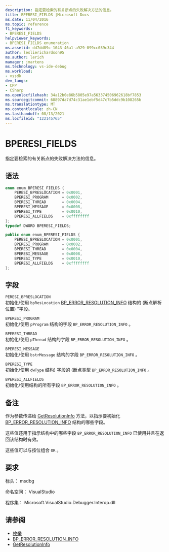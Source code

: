 ```yaml
---
description: 指定要检索的有关断点的失败解决方法的信息。
title: BPERESI_FIELDS |Microsoft Docs
ms.date: 11/04/2016
ms.topic: reference
f1_keywords:
- BPERESI_FIELDS
helpviewer_keywords:
- BPERESI_FIELDS enumeration
ms.assetid: dd7dd89c-1043-46a1-a929-099cc039c344
author: leslierichardson95
ms.author: lerich
manager: jmartens
ms.technology: vs-ide-debug
ms.workload:
- vssdk
dev_langs:
- CPP
- CSharp
ms.openlocfilehash: 34a12b0e86b5805e97a563374506962618bf7853
ms.sourcegitcommit: 68897da7d74c31ae1ebf5d47c7b5ddc9b108265b
ms.translationtype: MT
ms.contentlocale: zh-CN
ms.lasthandoff: 08/13/2021
ms.locfileid: "122145765"
---
```

# <a name="bperesi_fields"></a>BPERESI_FIELDS
指定要检索的有关断点的失败解决方法的信息。

## <a name="syntax"></a>语法

```cpp
enum enum_BPERESI_FIELDS {
    PERESI_BPRESLOCATION = 0x0001,
    BPERESI_PROGRAM      = 0x0002,
    BPERESI_THREAD       = 0x0004,
    BPERESI_MESSAGE      = 0x0008,
    BPERESI_TYPE         = 0x0010,
    BPERESI_ALLFIELDS    = 0xffffffff
};
typedef DWORD BPERESI_FIELDS;
```

```csharp
public enum enum_BPERESI_FIELDS {
    PERESI_BPRESLOCATION = 0x0001,
    BPERESI_PROGRAM      = 0x0002,
    BPERESI_THREAD       = 0x0004,
    BPERESI_MESSAGE      = 0x0008,
    BPERESI_TYPE         = 0x0010,
    BPERESI_ALLFIELDS    = 0xffffffff
};
```

## <a name="fields"></a>字段
`PERESI_BPRESLOCATION`\
初始化/使用 `bpResLocation` [BP_ERROR_RESOLUTION_INFO](../../../extensibility/debugger/reference/bp-error-resolution-info.md) 结构的 (断点解析位置) "字段。

`BPERESI_PROGRAM`\
初始化/使用 `pProgram` 结构的字段 `BP_ERROR_RESOLUTION_INFO` 。

`BPERESI_THREAD`\
初始化/使用 `pThread` 结构的字段 `BP_ERROR_RESOLUTION_INFO` 。

`BPERESI_MESSAGE`\
初始化/使用 `bstrMessage` 结构的字段 `BP_ERROR_RESOLUTION_INFO` 。

`BPERESI_TYPE`\
初始化/使用 `dwType` 结构) 字段的 (断点类型 `BP_ERROR_RESOLUTION_INFO` 。

`BPERESI_ALLFIELDS`\
初始化/使用结构的所有字段 `BP_ERROR_RESOLUTION_INFO` 。

## <a name="remarks"></a>备注
作为参数传递给 [GetResolutionInfo](../../../extensibility/debugger/reference/idebugerrorbreakpointresolution2-getresolutioninfo.md) 方法，以指示要初始化 [BP_ERROR_RESOLUTION_INFO](../../../extensibility/debugger/reference/bp-error-resolution-info.md) 结构的哪些字段。

这些值还用于指示结构中的哪些字段 `BP_ERROR_RESOLUTION_INFO` 已使用并且在返回该结构时有效。

这些值可以与按位组合 `OR` 。

## <a name="requirements"></a>要求
标头： msdbg

命名空间： VisualStudio

程序集： Microsoft.VisualStudio.Debugger.Interop.dll

## <a name="see-also"></a>请参阅
- [枚举](../../../extensibility/debugger/reference/enumerations-visual-studio-debugging.md)
- [BP_ERROR_RESOLUTION_INFO](../../../extensibility/debugger/reference/bp-error-resolution-info.md)
- [GetResolutionInfo](../../../extensibility/debugger/reference/idebugerrorbreakpointresolution2-getresolutioninfo.md)
